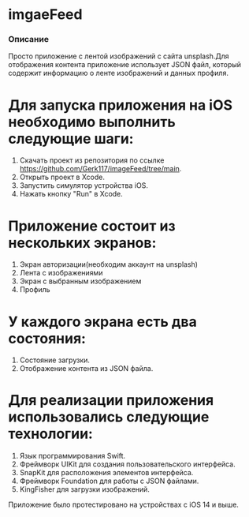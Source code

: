 # imgaeFeed
### Описание
Просто приложение с лентой изображений с сайта unsplash.Для отображения контента приложение использует JSON файл, который содержит информацию о ленте изображений и данных профиля.


# Для запуска приложения на iOS необходимо выполнить следующие шаги:
1. Скачать проект из репозитория по ссылке https://github.com/Gerk117/imageFeed/tree/main.
2. Открыть проект в Xcode. 
3. Запустить симулятор устройства iOS. 
4. Нажать кнопку "Run" в Xcode. 
# Приложение состоит из нескольких экранов: 
1. Экран авторизации(необходим аккаунт на unsplash)
2. Лента с изображениями
3. Экран с выбранным изображением
4. Профиль 
# У каждого экрана есть два состояния: 
1. Состояние загрузки. 
2. Отображение контента из JSON файла.
 
# Для реализации приложения использовались следующие технологии: 
1. Язык программирования Swift.
2. Фреймворк UIKit для создания пользовательского интерфейса. 
3. SnapKit для расположения элементов интерфейса. 
4. Фреймворк Foundation для работы с JSON файлами.
5. KingFisher для загрузки изображений.
 
Приложение было протестировано на устройствах с iOS 14 и выше.
